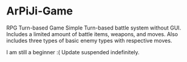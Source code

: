 # ArPiJi-Game
RPG Turn-based Game
Simple Turn-based battle system without GUI. Includes a limited amount of battle items, weapons, and moves. Also includes three types of basic enemy types with respective moves. 


I am still a beginner :( Update suspended indefinitely.
